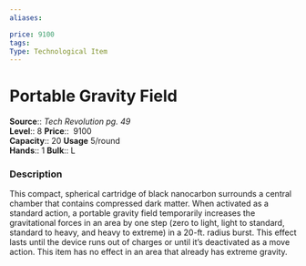 ```yaml
---
aliases: 

price: 9100
tags: 
Type: Technological Item
---
```


# Portable Gravity Field

**Source**:: _Tech Revolution pg. 49_  
**Level**:: 8
**Price**::  9100  
**Capacity**:: 20 **Usage** 5/round  
**Hands**:: 1
**Bulk**:: L

### Description

This compact, spherical cartridge of black nanocarbon surrounds a central chamber that contains compressed dark matter. When activated as a standard action, a portable gravity field temporarily increases the gravitational forces in an area by one step (zero to light, light to standard, standard to heavy, and heavy to extreme) in a 20-ft. radius burst. This effect lasts until the device runs out of charges or until it’s deactivated as a move action. This item has no effect in an area that already has extreme gravity.
